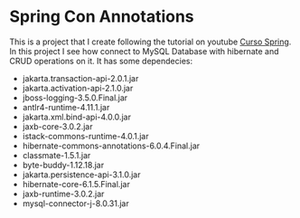 # Spring Con Annotations

This is a project that I create following the tutorial on youtube [Curso Spring][def]. In this project I see how connect to MySQL Database with hibernate and CRUD operations on it.
It has some dependecies:

- jakarta.transaction-api-2.0.1.jar
- jakarta.activation-api-2.1.0.jar
- jboss-logging-3.5.0.Final.jar
- antlr4-runtime-4.11.1.jar
- jakarta.xml.bind-api-4.0.0.jar
- jaxb-core-3.0.2.jar
- istack-commons-runtime-4.0.1.jar
- hibernate-commons-annotations-6.0.4.Final.jar
- classmate-1.5.1.jar
- byte-buddy-1.12.18.jar
- jakarta.persistence-api-3.1.0.jar
- hibernate-core-6.1.5.Final.jar
- jaxb-runtime-3.0.2.jar
- mysql-connector-j-8.0.31.jar

[def]: https://www.youtube.com/playlist?list=PLU8oAlHdN5Blq85GIxtKjIXdfHPksV_Hm